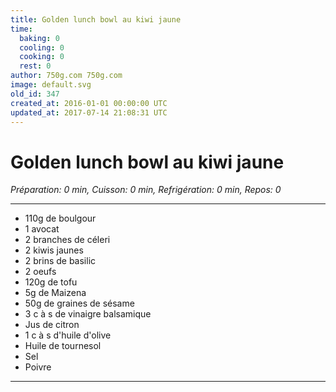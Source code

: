 ```yaml
---
title: Golden lunch bowl au kiwi jaune
time:
  baking: 0
  cooling: 0
  cooking: 0
  rest: 0
author: 750g.com 750g.com
image: default.svg
old_id: 347
created_at: 2016-01-01 00:00:00 UTC
updated_at: 2017-07-14 21:08:31 UTC
---
```


# Golden lunch bowl au kiwi jaune

*Préparation: 0 min, Cuisson: 0 min, Refrigération: 0 min, Repos: 0*

---

- 110g de boulgour
- 1 avocat
- 2 branches de céleri
- 2 kiwis jaunes
- 2 brins de basilic
- 2 oeufs
- 120g de tofu
- 5g de Maizena
- 50g de graines de sésame
- 3 c à s de vinaigre balsamique
- Jus de citron
- 1 c à s d'huile d'olive
- Huile de tournesol
- Sel
- Poivre

---


